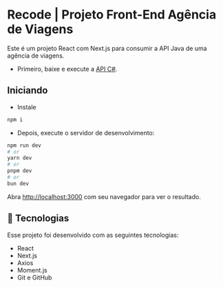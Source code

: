 # Recode | Projeto Front-End Agência de Viagens

Este é um projeto React com Next.js para consumir a API Java de uma agência de viagens.

- Primeiro, baixe e execute a [API C#](#).
## Iniciando
- Instale 
```bash
npm i
```
- Depois, execute o servidor de desenvolvimento:

```bash
npm run dev
# or
yarn dev
# or
pnpm dev
# or
bun dev
```

Abra [http://localhost:3000](http://localhost:3000) com seu navegador para ver o resultado.

## 🚀 Tecnologias
Esse projeto foi desenvolvido com as seguintes tecnologias:

- React
- Next.js
- Axios
- Moment.js
- Git e GitHub